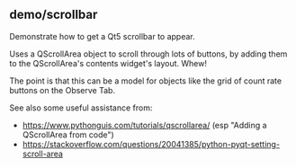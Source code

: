 ## demo/scrollbar

Demonstrate how to get a Qt5 scrollbar to appear.

Uses a QScrollArea object to scroll through lots of buttons, by adding them to the QScrollArea's
contents widget's layout. Whew!

The point is that this can be a model for objects like the grid of count rate buttons on the Observe Tab.

See also some useful assistance from:
* https://www.pythonguis.com/tutorials/qscrollarea/ (esp "Adding a QScrollArea from code")
* https://stackoverflow.com/questions/20041385/python-pyqt-setting-scroll-area
